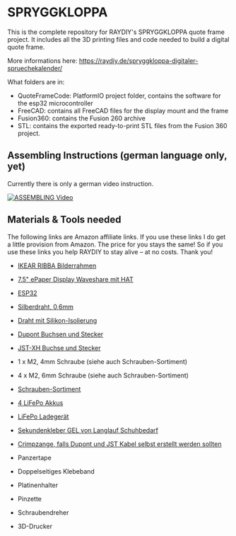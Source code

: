 # SPRYGGKLOPPA

This is the complete repository for RAYDIY's SPRYGGKLOPPA quote frame project. 
It includes all the 3D printing files and code needed to build a digital quote frame.

More informations here: https://raydiy.de/spryggkloppa-digitaler-spruechekalender/

What folders are in:

- QuoteFrameCode: PlatformIO project folder, contains the software for the esp32 microcontroller
- FreeCAD: contains all FreeCAD files for the display mount and the frame
- Fusion360: contains the Fusion 260 archive
- STL: contains the exported ready-to-print STL files from the Fusion 360 project.

## Assembling Instructions (german language only, yet)

Currently there is only a german video instruction. 

[![ASSEMBLING Video](https://img.youtube.com/vi/EmYzOi-3Cw0/0.jpg)](https://www.youtube.com/watch?v=EmYzOi-3Cw0)

## Materials & Tools needed

The following links are Amazon affiliate links. If you use these links I do get a little provision from Amazon. The price for you stays the same!
So if you use these links you help RAYDIY to stay alive – at no costs. Thank you!

* [IKEAR RIBBA Bilderrahmen](https://amzn.to/2Z19X5r)
* [7.5" ePaper Display Waveshare mit HAT](https://amzn.to/3ALS4sQ)
* [ESP32](https://amzn.to/3lapryf)
* [Silberdraht, 0,6mm](https://amzn.to/2ZvaPiD)
* [Draht mit Silikon-Isolierung](https://amzn.to/3lhfChR)
* [Dupont Buchsen und Stecker](https://amzn.to/2NdgabV)
* [JST-XH Buchse und Stecker](https://amzn.to/3rEyauR)
* 1 x M2, 4mm Schraube (siehe auch Schrauben-Sortiment)
* 4 x M2, 6mm Schraube (siehe auch Schrauben-Sortiment)
* [Schrauben-Sortiment](https://amzn.to/2UE4Bhd)
* [4 LiFePo Akkus](https://amzn.to/3qyfzQs)
* [LiFePo Ladegerät](https://amzn.to/3hSm1ib)

* [Sekundenkleber GEL von Langlauf Schuhbedarf](https://amzn.to/3pJZMgx)
* [Crimpzange, falls Dupont und JST Kabel selbst erstellt werden sollten](https://amzn.to/38FHlnr)
* Panzertape
* Doppelseitiges Klebeband
* Platinenhalter
* Pinzette
* Schraubendreher
* 3D-Drucker
